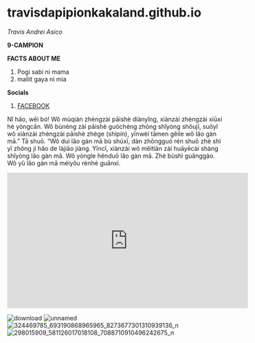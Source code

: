 # travisdapipionkakaland.github.io
*Travis Andrei Asico*

**9-CAMPION**

**FACTS ABOUT ME**
1. Pogi sabi ni mama
2. maliit gaya ni mia 


**Socials**
1.  [FACEBOOK](https://www.facebook.com/travis.asico.1/)




Nǐ hǎo, wēi bó! Wǒ mùqián zhèngzài pāishè diànyǐng, xiànzài zhèngzài xiūxí hé yòngcān. Wǒ bùnéng zài pāishè guòchéng zhōng shǐyòng shǒujī, suǒyǐ wǒ xiànzài zhèngzài pāishè zhège (shìpín), yīnwèi tāmen gěile wǒ lǎo gàn mā.” Tā shuō. “Wǒ duì lǎo gàn mā bù shúxī, dàn zhōngguó rén shuō zhè shì yī zhǒng jí hǎo de làjiāo jiàng. Yīncǐ, xiànzài wǒ měitiān zài huāyēcài shàng shǐyòng lǎo gàn mā. Wǒ yòngle hěnduō lǎo gàn mā. Zhè bùshì guǎnggào. Wǒ yǔ lǎo gàn mā méiyǒu rènhé guānxì.
<iframe width="560" height="315" src="https://www.youtube.com/embed/LNuwgbxQe-M" title="YouTube video player" frameborder="0" allow="accelerometer; autoplay; clipboard-write; encrypted-media; gyroscope; picture-in-picture; web-share" allowfullscreen></iframe>

![download](https://user-images.githubusercontent.com/122416302/211978968-4fce8fcf-31cc-42f3-9506-42f66a1ca8cf.jpg) ![unnamed](https://user-images.githubusercontent.com/122416302/212213688-7541d61f-d788-4442-b0b6-04a4d6faf12b.png)
![324469785_693190868965965_8273677301310939136_n](https://user-images.githubusercontent.com/122416302/211979920-4d8bfd0a-ccba-453d-ad70-9d6f751c3d0d.jpg)
![298015909_581126017018108_7088710910496242675_n](https://user-images.githubusercontent.com/122416302/211980329-8814d78b-7866-415c-be1d-8bdf6a5c8a2b.jpg)

